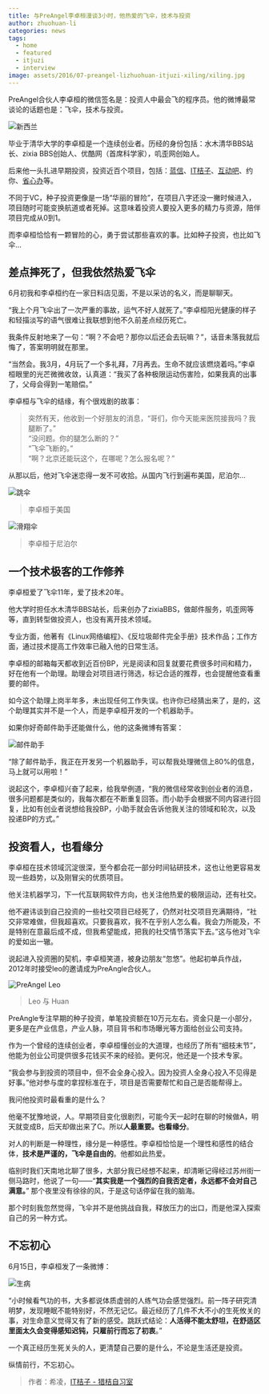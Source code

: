 ```yaml
---
title: 与PreAngel李卓桓漫谈3小时，他热爱的飞伞，技术与投资
author: zhuohuan-li
categories: news
tags:
  - home
  - featured
  - itjuzi
  - interview
image: assets/2016/07-preangel-lizhuohuan-itjuzi-xiling/xiling.jpg
---
```


PreAngel合伙人李卓桓的微信签名是：投资人中最会飞的程序员。他的微博最常谈论的话题也是：飞伞，技术与投资。

![新西兰](/assets/2016/07-preangel-lizhuohuan-itjuzi-xiling/jump.jpg)

毕业于清华大学的李卓桓是一个连续创业者。历经的身份包括：水木清华BBS站长、zixia BBS创始人、优酷网（首席科学家），叽歪网创始人。

后来他一头扎进早期投资，投资近百个项目，包括：[蓝信](/portfolios/lanxin/)、[IT桔子](/portfolios/itjuzi/)、[互动吧](/portfolios/hdb/)、约你、[省心办](/portfolios/foundease/)等。

不同于VC，种子投资更像是一场“华丽的冒险”，在项目八字还没一撇时候进入，项目随时可能变换航道或者死掉。这意味着投资人要投入更多的精力与资源，陪伴项目完成从0到1。

而李卓桓恰恰有一颗冒险的心，勇于尝试那些喜欢的事。比如种子投资，也比如飞伞...

## 差点摔死了，但我依然热爱飞伞

6月初我和李卓桓约在一家日料店见面，不是以采访的名义，而是聊聊天。

“我上个月飞伞出了一次严重的事故，运气不好人就死了。”李卓桓阳光健康的样子和轻描淡写的语气很难让我联想到他不久前差点经历死亡。

我条件反射地来了一句：“啊？不会吧？那你以后还会去玩嘛？”，话音未落我就后悔了，答案明明就在那里。

“当然会。我3月，4月玩了一个多礼拜，7月再去。生命不就应该燃烧着吗。”李卓桓眼里的光芒微微收敛，认真道：“我买了各种极限运动伤害险，如果我真的出事了，父母会得到一笔赔偿。”

李卓桓与飞伞的结缘，有个很戏剧的故事：

> 突然有天，他收到一个好朋友的消息，“哥们，你今天能来医院接我吗？我腿断了。”  
> “没问题。你的腿怎么断的？”  
> “飞伞飞断的。”  
> “啊？北京还能玩这个，在哪呢？怎么报名呢？”  

从那以后，他对飞伞迷恋得一发不可收拾。从国内飞行到遍布美国，尼泊尔...

![跳伞](/assets/2016/07-preangel-lizhuohuan-itjuzi-xiling/skydiving.jpg)

> 李卓桓于美国

![滑翔伞](/assets/2016/07-preangel-lizhuohuan-itjuzi-xiling/paragliding.jpg)

> 李卓桓于尼泊尔

## 一个技术极客的工作修养

李卓桓爱了飞伞11年，爱了技术20年。

他大学时担任水木清华BBS站长，后来创办了zixiaBBS，做邮件服务，叽歪网等等，直到转型做投资人，也没有离开技术领域。

专业方面，他著有《Linux网络编程》、《反垃圾邮件完全手册》技术作品；工作方面，通过技术提高工作效率已融入他的日常生活。

李卓桓的邮箱每天都收到近百份BP，光是阅读和回复就要花费很多时间和精力，好在他有一个助理。助理会对项目进行筛选，标记合适的推荐，也会提醒他查看重要的邮件。

如今这个助理上岗半年多，未出现任何工作失误。也许你已经猜出来了，是的，这个助理其实并不是一个人，而是李卓桓开发的一个机器助手。

如果你好奇邮件助手还能做什么，他的这条微博有答案：

![邮件助手](/assets/2016/07-preangel-lizhuohuan-itjuzi-xiling/mail.jpg)

“除了邮件助手，我正在开发另一个机器助手，可以帮我处理微信上80%的信息，马上就可以用啦！”

说起这个，李卓桓兴奋了起来，给我举例道，“我的微信经常收到创业者的消息，很多问题都是类似的，我每次都在不断重复回答。而小助手会根据不同内容进行回复，比如有创业者说想给我投BP，小助手就会告诉他我关注的领域和轮次，以及投递BP的方式。”

## 投资看人，也看缘分

李卓桓在技术领域沉淀很深，至今都会花一部分时间钻研技术，这也让他更容易发现一些趋势，以及刚冒尖的优质项目。

他关注机器学习，下一代互联网软件方向，也关注他热爱的极限运动，还有社交。

他不避讳谈到自己投资的一些社交项目已经死了，仍然对社交项目充满期待，“社交非常难做，但我超喜欢。只要我喜欢，我不在乎别人怎么看。我会力所能及，不是特别在意最后成不成，但我希望能成，把我的社交情节落实下去。”这与他对飞伞的爱如出一辙。

说起进入投资圈的契机，李卓桓笑道，被身边朋友“忽悠”。他起初单兵作战，2012年时接受leo的邀请成为PreAngle合伙人。

![PreAngel Leo](/assets/2016/07-preangel-lizhuohuan-itjuzi-xiling/leo-huan.jpg)

> Leo 与 Huan

PreAngle专注早期的种子投资，单笔投资额在10万元左右。资金只是一小部分，更多是在产业信息，产业人脉，项目背书和市场曝光等方面给创业公司支持。

作为一个曾经的连续创业者，李卓桓懂创业的大道理，也经历了所有“细枝末节”，他能为创业公司提供很多花钱买不来的经验。更何况，他还是一个技术专家。

“我会参与到投资的项目中，但不会全身心投入。因为投资人全身心投入不见得是好事。”他对参与度的拿捏标准在于，项目是否需要帮忙和自己是否能帮得上。

我问他投资时最看重的是什么？

他毫不犹豫地说，人。早期项目变化很剧烈，可能今天一起时在聊的时候做A，明天就变成B，后天却做出来了C。所以**人最重要。也看缘分**。

对人的判断是一种理性，缘分是一种感性。李卓桓恰恰是一个理性和感性的结合体，**技术是严谨的，飞伞是自由的**。他都如此热爱。

临别时我们天南地北聊了很多，大部分我已经想不起来，却清晰记得经过苏州街一侧马路时，他说了一句——“**其实我是一个强烈的自我否定者，永远都不会对自己满意。**” 那个夜里没有徐徐的风，于是这句话停留在我的脑海。

那个时刻我忽然觉得，飞伞并不是他挑战自我，释放压力的出口，而是他深入探索自己的另一种方式。

## 不忘初心

6月15日，李卓桓发了一条微博：

![生病](/assets/2016/07-preangel-lizhuohuan-itjuzi-xiling/hospital.jpg)

“小时候看气功的书，大多都说体质虚弱的人练气功会感觉强烈。前一阵子研究清明梦，发现睡眠不能特别好，不然无记忆。最近经历了几件不大不小的生死攸关的事，对生命意义觉得又有了新的感受。跳跃式结论：**人活得不能太舒坦，在舒适区里面太久会变得感知迟钝，只雇前行而忘了初衷**。”

一个真正经历生死关头的人，更清楚自己要的是什么，不论是生活还是投资。

纵情前行，不忘初心。

> 作者：希凌，[IT桔子 - 猎桔自习室](https://mp.weixin.qq.com/s?__biz=MzI5ODE1MzkzMg==&mid=2652848805&idx=1&sn=9dfc67974951b5002abddece0e399099)
